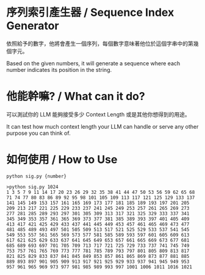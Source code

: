 # 序列索引產生器 / Sequence Index Generator
依照給予的數字，他將會產生一個序列，每個數字意味著他位於這個字串中的第幾個字元。

Based on the given numbers, it will generate a sequence where each number indicates its position in the string.

# 他能幹嘛? / What can it do?
可以測試你的 LLM 能夠接受多少 Context Length 或是其他你想得到的用途。

It can test how much context length your LLM can handle or serve any other purpose you can think of.

# 如何使用 / How to Use

```
python sig.py {number}
```
```
>python sig.py 1024
1 3 5 7 9 11 14 17 20 23 26 29 32 35 38 41 44 47 50 53 56 59 62 65 68 71 74 77 80 83 86 89 92 95 98 101 105 109 113 117 121 125 129 133 137 141 145 149 153 157 161 165 169 173 177 181 185 189 193 197 201 205 209 213 217 221 225 229 233 237 241 245 249 253 257 261 265 269 273 277 281 285 289 293 297 301 305 309 313 317 321 325 329 333 337 341 345 349 353 357 361 365 369 373 377 381 385 389 393 397 401 405 409 413 417 421 425 429 433 437 441 445 449 453 457 461 465 469 473 477 481 485 489 493 497 501 505 509 513 517 521 525 529 533 537 541 545 549 553 557 561 565 569 573 577 581 585 589 593 597 601 605 609 613 617 621 625 629 633 637 641 645 649 653 657 661 665 669 673 677 681 685 689 693 697 701 705 709 713 717 721 725 729 733 737 741 745 749 753 757 761 765 769 773 777 781 785 789 793 797 801 805 809 813 817 821 825 829 833 837 841 845 849 853 857 861 865 869 873 877 881 885 889 893 897 901 905 909 913 917 921 925 929 933 937 941 945 949 953 957 961 965 969 973 977 981 985 989 993 997 1001 1006 1011 1016 1021
```

